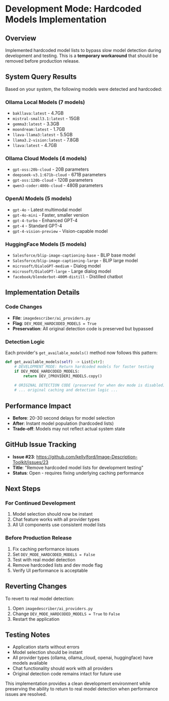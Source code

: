 # Development Mode: Hardcoded Models Implementation

## Overview
Implemented hardcoded model lists to bypass slow model detection during development and testing. This is a **temporary workaround** that should be removed before production release.

## System Query Results
Based on your system, the following models were detected and hardcoded:

### Ollama Local Models (7 models)
- `bakllava:latest` - 4.7GB
- `mistral-small3.1:latest` - 15GB  
- `gemma3:latest` - 3.3GB
- `moondream:latest` - 1.7GB
- `llava-llama3:latest` - 5.5GB
- `llama3.2-vision:latest` - 7.8GB
- `llava:latest` - 4.7GB

### Ollama Cloud Models (4 models)
- `gpt-oss:20b-cloud` - 20B parameters
- `deepseek-v3.1:671b-cloud` - 671B parameters
- `gpt-oss:120b-cloud` - 120B parameters  
- `qwen3-coder:480b-cloud` - 480B parameters

### OpenAI Models (5 models)
- `gpt-4o` - Latest multimodal model
- `gpt-4o-mini` - Faster, smaller version
- `gpt-4-turbo` - Enhanced GPT-4
- `gpt-4` - Standard GPT-4
- `gpt-4-vision-preview` - Vision-capable model

### HuggingFace Models (5 models)
- `Salesforce/blip-image-captioning-base` - BLIP base model
- `Salesforce/blip-image-captioning-large` - BLIP large model
- `microsoft/DialoGPT-medium` - Dialog model
- `microsoft/DialoGPT-large` - Large dialog model
- `facebook/blenderbot-400M-distill` - Distilled chatbot

## Implementation Details

### Code Changes
- **File**: `imagedescriber/ai_providers.py`
- **Flag**: `DEV_MODE_HARDCODED_MODELS = True`
- **Preservation**: All original detection code is preserved but bypassed

### Detection Logic
Each provider's `get_available_models()` method now follows this pattern:
```python
def get_available_models(self) -> List[str]:
    # DEVELOPMENT MODE: Return hardcoded models for faster testing
    if DEV_MODE_HARDCODED_MODELS:
        return DEV_[PROVIDER]_MODELS.copy()
    
    # ORIGINAL DETECTION CODE (preserved for when dev mode is disabled)
    # ... original caching and detection logic ...
```

## Performance Impact
- **Before**: 20-30 second delays for model selection
- **After**: Instant model population (hardcoded lists)
- **Trade-off**: Models may not reflect actual system state

## GitHub Issue Tracking
- **Issue #23**: https://github.com/kellylford/Image-Description-Toolkit/issues/23
- **Title**: "Remove hardcoded model lists for development testing"
- **Status**: Open - requires fixing underlying caching performance

## Next Steps

### For Continued Development
1. Model selection should now be instant
2. Chat feature works with all provider types
3. All UI components use consistent model lists

### Before Production Release
1. Fix caching performance issues
2. Set `DEV_MODE_HARDCODED_MODELS = False`
3. Test with real model detection
4. Remove hardcoded lists and dev mode flag
5. Verify UI performance is acceptable

## Reverting Changes
To revert to real model detection:
1. Open `imagedescriber/ai_providers.py`
2. Change `DEV_MODE_HARDCODED_MODELS = True` to `False`
3. Restart the application

## Testing Notes
- Application starts without errors
- Model selection should be instant
- All provider types (ollama, ollama_cloud, openai, huggingface) have models available
- Chat functionality should work with all providers
- Original detection code remains intact for future use

This implementation provides a clean development environment while preserving the ability to return to real model detection when performance issues are resolved.